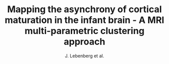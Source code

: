 ---
cat: gaia
subcat: architecture
bestof: false
author: J. Lebenberg et al.
title: Mapping the asynchrony of cortical maturation in the infant brain - A MRI multi-parametric clustering approach
journal: NeuroImage
year: 2019
type: article
url: https -//www.sciencedirect.com/science/article/pii/S1053811918306372
doi: 10.1016/j.neuroimage.2018.07.022
---